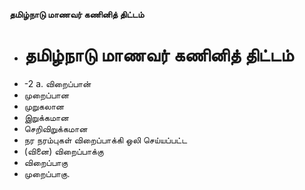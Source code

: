 **தமிழ்நாடு மாணவர் கணினித் திட்டம்**
- # தமிழ்நாடு மாணவர் கணினித் திட்டம்
- -2 a. விறைப்பான்
- முறைப்பான
- முறுகலான
- இறுக்கமான
- செறிவிறுக்கமான
- நர நரம்புகள் விறைப்பாக்கி ஒலி செய்யப்பட்ட
- (வினை) விறைப்பாக்கு
- விறைப்பாகு
- முறைப்பாகு.


